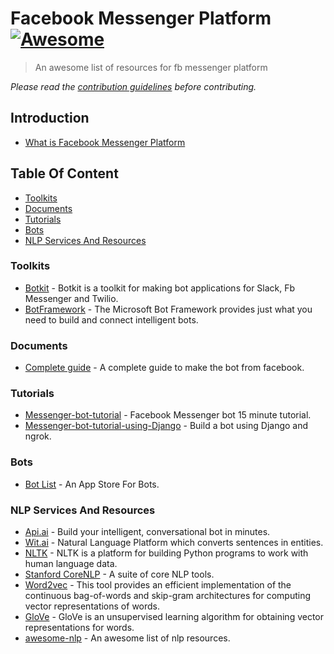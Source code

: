 # Facebook Messenger Platform [![Awesome](https://cdn.rawgit.com/sindresorhus/awesome/d7305f38d29fed78fa85652e3a63e154dd8e8829/media/badge.svg)](https://github.com/sindresorhus/awesome)
>An awesome list of resources for fb messenger platform  

*Please read the [contribution guidelines](contributing.md) before contributing.*

## Introduction
- [What is Facebook Messenger Platform](https://developers.facebook.com/products/messenger/)

## Table Of Content
- [Toolkits](#toolkit)
- [Documents](#documents)
- [Tutorials](#tutorials)
- [Bots](#bots)
- [NLP Services And Resources](#nlp-services-and-resources)

### Toolkits
- [Botkit](https://github.com/howdyai/botkit) - Botkit is a toolkit for making bot applications for Slack, Fb Messenger and Twilio.
- [BotFramework](https://github.com/Microsoft/BotBuilder) - The Microsoft Bot Framework provides just what you need to build and connect intelligent bots.

### Documents
- [Complete guide](https://developers.facebook.com/docs/messenger-platform/implementation) - A complete guide to make the bot from facebook.

### Tutorials
- [Messenger-bot-tutorial](https://github.com/jw84/messenger-bot-tutorial) - Facebook Messenger bot 15 minute tutorial.
- [Messenger-bot-tutorial-using-Django](https://abhaykashyap.com/blog/post/tutorial-how-build-facebook-messenger-bot-using-django-ngrok) - Build a bot using Django and ngrok.

### Bots
- [Bot List](https://botlist.co/) - An App Store For Bots.

### NLP Services And Resources
- [Api.ai](http://content.api.ai/facebook-messenger-bot) - Build your intelligent, conversational bot in minutes.
- [Wit.ai](https://wit.ai/) - Natural Language Platform which converts sentences in entities.
- [NLTK](http://www.nltk.org/) - NLTK is a platform for building Python programs to work with human language data.
- [Stanford CoreNLP](http://stanfordnlp.github.io/CoreNLP/) - A suite of core NLP tools.
- [Word2vec](https://code.google.com/archive/p/word2vec/) - This tool provides an efficient implementation of the continuous bag-of-words and skip-gram architectures for computing vector representations of words.
- [GloVe](http://nlp.stanford.edu/projects/glove/) - GloVe is an unsupervised learning algorithm for obtaining vector representations for words.
- [awesome-nlp](https://github.com/keonkim/awesome-nlp) - An awesome list of nlp resources.
